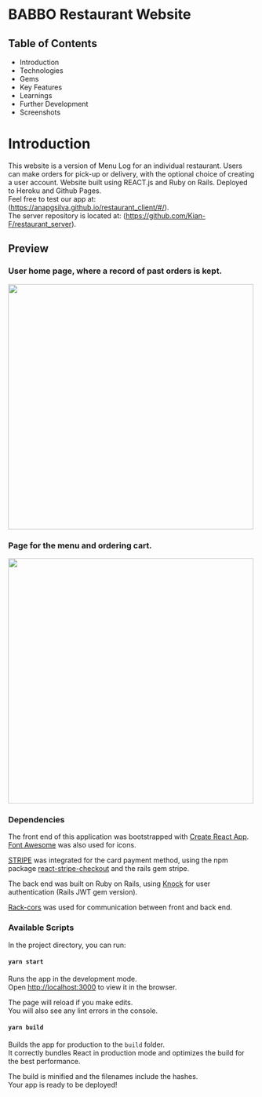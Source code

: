 # BABBO Restaurant Website

## Table of Contents
- Introduction
- Technologies
- Gems
- Key Features
- Learnings
- Further Development
- Screenshots

# Introduction


This website is a version of Menu Log for an individual restaurant. Users can make orders for pick-up or delivery, with the optional choice of creating a user account. Website built using REACT.js and Ruby on Rails. Deployed to Heroku and Github Pages.\
Feel free to test our app at: (https://anapgsilva.github.io/restaurant_client/#/).  
The server repository is located at: (https://github.com/Kian-F/restaurant_server).

## Preview

### User home page, where a record of past orders is kept.

<img src="https://anapgsilva.github.io/restaurant_client/babbo-home.png" width="500">

### Page for the menu and ordering cart.

<img src="https://anapgsilva.github.io/restaurant_client/babbo.png" width="500">


### Dependencies

The front end of this application was bootstrapped with [Create React App](https://github.com/facebook/create-react-app). [Font Awesome](https://fontawesome.com/) was also used for icons.

[STRIPE](https://stripe.com/docs/development) was integrated for the card payment method, using the npm package [react-stripe-checkout](https://www.npmjs.com/package/react-stripe-checkout) and the rails gem stripe.

The back end was built on Ruby on Rails, using [Knock](https://dev.to/amckean12/user-authentication-for-a-rails-api-and-a-react-client-part-1-server-side-3fej) for user authentication (Rails JWT gem version).

[Rack-cors](https://github.com/cyu/rack-cors) was used for communication between front and back end.


### Available Scripts

In the project directory, you can run:

#### `yarn start`

Runs the app in the development mode.<br />
Open [http://localhost:3000](http://localhost:3000) to view it in the browser.

The page will reload if you make edits.<br />
You will also see any lint errors in the console.


#### `yarn build`

Builds the app for production to the `build` folder.<br />
It correctly bundles React in production mode and optimizes the build for the best performance.

The build is minified and the filenames include the hashes.<br />
Your app is ready to be deployed!
